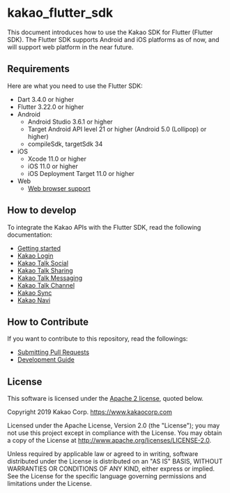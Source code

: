 # kakao_flutter_sdk

This document introduces how to use the Kakao SDK for Flutter (Flutter SDK). The Flutter SDK supports Android and iOS platforms as of now, and will support web platform in the near future.

## Requirements

Here are what you need to use the Flutter SDK:

- Dart 3.4.0 or higher
- Flutter 3.22.0 or higher
- Android
  - Android Studio 3.6.1 or higher
  - Target Android API level 21 or higher (Android 5.0 (Lollipop) or higher)
  - compileSdk, targetSdk 34
- iOS
  - Xcode 11.0 or higher
  - iOS 11.0 or higher
  - iOS Deployment Target 11.0 or higher
- Web
  - [Web browser support](https://developers.kakao.com/docs/latest/flutter/getting-started#before-you-begin-supported-browser)

## How to develop

To integrate the Kakao APIs with the Flutter SDK, read the following documentation:

- [Getting started](https://developers.kakao.com/docs/latest/flutter/getting-started)
- [Kakao Login](https://developers.kakao.com/docs/latest/kakaologin/flutter)
- [Kakao Talk Social](https://developers.kakao.com/docs/latest/kakaotalk-social/flutter)
- [Kakao Talk Sharing](https://developers.kakao.com/docs/latest/message/flutter-link)
- [Kakao Talk Messaging](https://developers.kakao.com/docs/latest/message/flutter)
- [Kakao Talk Channel](https://developers.kakao.com/docs/latest/kakaotalk-channel/flutter)
- [Kakao Sync](https://developers.kakao.com/docs/latest/kakaologin/flutter#terms)
- [Kakao Navi](https://developers.kakao.com/docs/latest/kakaonavi/flutter)

## How to Contribute

If you want to contribute to this repository, read the followings:

- [Submitting Pull Requests](https://github.com/kakao/kakao_flutter_sdk/wiki/Submitting-Pull-Requests)
- [Development Guide](https://github.com/kakao/kakao_flutter_sdk/wiki/Development-Guide)

## License

This software is licensed under the [Apache 2 license](https://github.com/kakao/kakao_flutter_sdk/blob/develop/packages/kakao_flutter_sdk/LICENSE), quoted below.

Copyright 2019 Kakao Corp. <https://www.kakaocorp.com>

Licensed under the Apache License, Version 2.0 (the "License"); you may not
use this project except in compliance with the License. You may obtain a copy
of the License at http://www.apache.org/licenses/LICENSE-2.0.

Unless required by applicable law or agreed to in writing, software
distributed under the License is distributed on an "AS IS" BASIS, WITHOUT
WARRANTIES OR CONDITIONS OF ANY KIND, either express or implied. See the
License for the specific language governing permissions and limitations under
the License.
